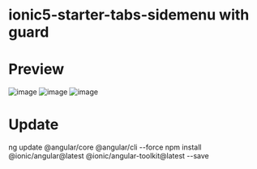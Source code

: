 # ionic5-starter-tabs-sidemenu with guard

# Preview

![image](https://github.com/indraraj26/ionic4-starter-tabs-sidemenu/blob/master/src/assets/img/auth.JPG)
![image](https://github.com/indraraj26/ionic4-starter-tabs-sidemenu/blob/master/src/assets/img/ionic%20menu.JPG)
![image](https://github.com/indraraj26/ionic4-starter-tabs-sidemenu/blob/master/src/assets/img/tabs.JPG)

# Update

ng update @angular/core @angular/cli --force
npm install @ionic/angular@latest @ionic/angular-toolkit@latest --save
